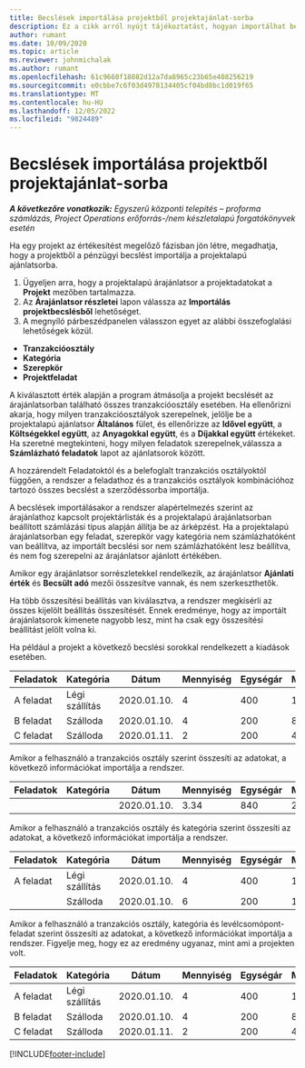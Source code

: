 ```yaml
---
title: Becslések importálása projektből projektajánlat-sorba
description: Ez a cikk arról nyújt tájékoztatást, hogyan importálhat becsléseket egy projektből egy projektajánlati sorba.
author: rumant
ms.date: 10/09/2020
ms.topic: article
ms.reviewer: johnmichalak
ms.author: rumant
ms.openlocfilehash: 61c9660f18882d12a7da8965c23b65e408256219
ms.sourcegitcommit: e0cbbe7c6f03d4978134405cf04bd8bc1d019f65
ms.translationtype: MT
ms.contentlocale: hu-HU
ms.lasthandoff: 12/05/2022
ms.locfileid: "9824489"
---
```

# <a name="import-estimates-from-a-project-to-a-project-quote-line"></a>Becslések importálása projektből projektajánlat-sorba 

_**A következőre vonatkozik:** Egyszerű központi telepítés – proforma számlázás, Project Operations erőforrás-/nem készletalapú forgatókönyvek esetén_

Ha egy projekt az értékesítést megelőző fázisban jön létre, megadhatja, hogy a projektből a pénzügyi becslést importálja a projektalapú ajánlatsorba.

1. Ügyeljen arra, hogy a projektalapú árajánlatsor a projektadatokat a **Projekt** mezőben tartalmazza.
2. Az **Árajánlatsor részletei** lapon válassza az **Importálás projektbecslésből** lehetőséget.
3. A megnyíló párbeszédpanelen válasszon egyet az alábbi összefoglalási lehetőségek közül.

  - **Tranzakcióosztály**
  - **Kategória**
  - **Szerepkör** 
  - **Projektfeladat**

A kiválasztott érték alapján a program átmásolja a projekt becslését az árajánlatsorban található összes tranzakcióosztály esetében. Ha ellenőrizni akarja, hogy milyen tranzakcióosztályok szerepelnek, jelölje be a projektalapú ajánlatsor **Általános** fület, és ellenőrizze az **Idővel együtt**, a **Költségekkel együtt**, az **Anyagokkal együtt**, és a **Díjakkal együtt** értékeket.  Ha szeretné megtekinteni, hogy milyen feladatok szerepelnek,válassza a **Számlázható feladatok** lapot az ajánlatsorok között.

A hozzárendelt Feladatoktól és a belefoglalt tranzakciós osztályoktól függően, a rendszer a feladathoz és a tranzakciós osztályok kombinációhoz tartozó összes becslést a szerződéssorba importálja.

A becslések importálásakor a rendszer alapértelmezés szerint az árajánlathoz kapcsolt projektárlisták és a projektalapú árajánlatsorban beállított számlázási típus alapján állítja be az árképzést. Ha a projektalapú árajánlatsorban egy feladat, szerepkör vagy kategória nem számlázhatóként van beállítva, az importált becslési sor nem számlázhatóként lesz beállítva, és nem fog szerepelni az árajánlatsor ajánlott értékében.

Amikor egy árajánlatsor sorrészletekkel rendelkezik, az árajánlatsor **Ajánlati érték** és **Becsült adó** mezői összesítve vannak, és nem szerkeszthetők.

Ha több összesítési beállítás van kiválasztva, a rendszer megkísérli az összes kijelölt beállítás összesítését. Ennek eredménye, hogy az importált árajánlatsorok kimenete nagyobb lesz, mint ha csak egy összesítési beállítást jelölt volna ki.

Ha például a projekt a következő becslési sorokkal rendelkezett a kiadások esetében.

| Feladatok | Kategória | Dátum | Mennyiség | Egységár | Mennyiség |
| --- | --- | --- | --- | --- | --- |
| A feladat | Légi szállítás | 2020.01.10. | 4 | 400 | 1600 |
| B feladat | Szálloda | 2020.01.10. | 4 | 200 | 800 |
| C feladat | Szálloda | 2020.01.11. | 2 | 200 | 400 |

Amikor a felhasználó a tranzakciós osztály szerint összesíti az adatokat, a következő információkat importálja a rendszer.

| Feladatok | Kategória | Dátum | Mennyiség | Egységár | Mennyiség |
| --- | --- | --- | --- | --- | --- |
|||2020.01.10. | 3.34 | 840 | 2800 |

Amikor a felhasználó a tranzakciós osztály és kategória szerint összesíti az adatokat, a következő információkat importálja a rendszer.

| Feladatok | Kategória | Dátum | Mennyiség | Egységár | Mennyiség |
| --- | --- | --- | --- | --- | --- |
| A feladat | Légi szállítás | 2020.01.10. | 4 | 400 | 1600 |
| | Szálloda | 2020.01.10. | 6 | 200 | 1200 |

Amikor a felhasználó a tranzakciós osztály, kategória és levélcsomópont-feladat szerint összesíti az adatokat, a következő információkat importálja a rendszer. Figyelje meg, hogy ez az eredmény ugyanaz, mint ami a projekten volt.

| Feladatok | Kategória | Dátum | Mennyiség | Egységár | Mennyiség |
| --- | --- | --- | --- | --- | --- |
| A feladat | Légi szállítás | 2020.01.10. | 4 | 400 | 1600 |
| B feladat | Szálloda | 2020.01.10. | 4 | 200 | 800 |
| C feladat | Szálloda | 2020.01.11. | 2 | 200 | 400 |


[!INCLUDE[footer-include](../../includes/footer-banner.md)]

